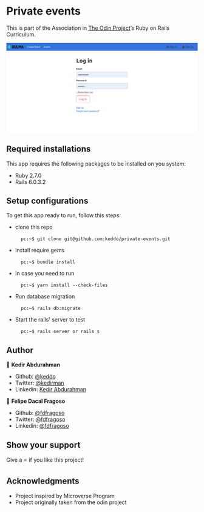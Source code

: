 # Private events

This is part of the Association in [The Odin Project](https://www.theodinproject.com/courses/ruby-on-rails/lessons/authentication)’s Ruby on Rails Curriculum.

![screenshot](./app_screenshot.png)

## Required installations
This app requires the following packages to be installed on you system:

* Ruby 2.7.0
* Rails 6.0.3.2

## Setup configurations

To get this app ready to run, follow this steps:

* clone this repo

        pc:~$ git clone git@github.com:keddo/private-events.git

* install require gems

        pc:~$ bundle install
* in case you need to run

        pc:~$ yarn install --check-files
* Run database migration

        pc:~$ rails db:migrate

* Start the rails' server to test

        pc:~$ rails server or rails s

## Author

👤 **Kedir Abdurahman**
- Github: [@keddo](https://github.com/keddo)
- Twitter: [@kedirman](https://twitter.com/kedirman)
- Linkedin: [Kedir Abdurahman](https://linkedin.com/in/kedirabdurahman/) 


👤 **Felipe Dacal Fragoso**

- Github: [@fdfragoso](https://github.com/fdfragoso)
- Twitter: [@fdfragoso](https://twitter.com/fdfragoso)
- Linkedin: [@fdfragoso](https://www.linkedin.com/in/fdfragoso/)

## Show your support

Give a ⭐️ if you like this project!

## Acknowledgments

- Project inspired by Microverse Program
- Project originally taken from the odin project